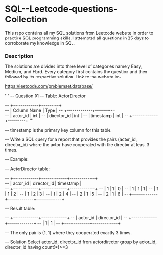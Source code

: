 # SQL--Leetcode-questions-Collection

This repo contains all my SQL solutions from Leetcode website in order to practice SQL programming skills. I attempted all questions in 25 days to corroborate my knowledge in SQL.

### Description

The solutions are divided into three level of categories namely Easy, Medium, and Hard. Every category first contains the question and then followed by its respective solution. Link to the website is:-

https://leetcode.com/problemset/database/

''' -- Question 01
-- Table: ActorDirector


-- +-------------+---------+               
-- | Column Name | Type    |
-- +-------------+---------+            
-- | actor_id    | int     |
-- | director_id | int     |
-- | timestamp   | int     |
-- +-------------+---------+  '''


-- timestamp is the primary key column for this table.
 

-- Write a SQL query for a report that provides the pairs (actor_id, director_id) where the actor have cooperated with the director at least 3 times.

-- Example:

-- ActorDirector table:


-- +-------------+-------------+-------------+           
-- | actor_id    | director_id | timestamp   |             
-- +-------------+-------------+-------------+
-- | 1           | 1           | 0           |
-- | 1           | 1           | 1           |
-- | 1           | 1           | 2           |
-- | 1           | 2           | 3           |
-- | 1           | 2           | 4           |
-- | 2           | 1           | 5           |
-- | 2           | 1           | 6           |
-- +-------------+-------------+-------------+


-- Result table:


-- +-------------+-------------+
-- | actor_id    | director_id |
-- +-------------+-------------+
-- | 1           | 1           |
-- +-------------+-------------+


-- The only pair is (1, 1) where they cooperated exactly 3 times.

-- Solution 
Select actor_id, director_id
from actordirector
group by actor_id, director_id
having count(*)>=3







